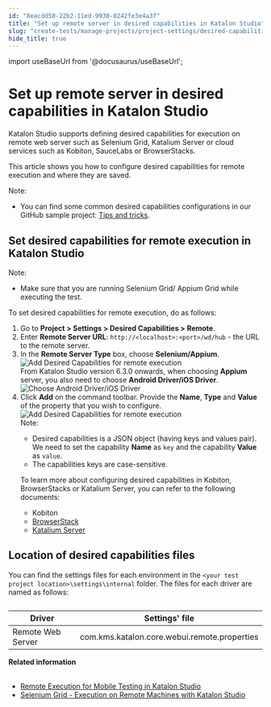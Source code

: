 ```yaml
---
id: "8eacdd50-22b2-11ed-9930-0242fe3e4a3f"
title: "Set up remote server in desired capabilities in Katalon Studio"
slug: "create-tests/manage-projects/project-settings/desired-capabilities/set-up-remote-server-in-desired-capabilities-in-katalon-studio"
hide_title: true
---
```

import useBaseUrl from '@docusaurus/useBaseUrl';


# <a id="id" class="anchor_top_offset"/><a id="ariaid-title1" class="anchor_top_offset"/>Set up remote server in desired capabilities in <span xmlns="http://www.w3.org/1999/xhtml" className="ph">Katalon Studio</span> 

<p xmlns="http://www.w3.org/1999/xhtml" className="p">Katalon Studio supports defining desired capabilities for execution on remote web server such as Selenium Grid, Katalium Server or cloud services such as Kobiton, SauceLabs or BrowserStacks.</p> 
<p xmlns="http://www.w3.org/1999/xhtml" className="p">This article shows you how to configure desired capabilities for remote execution and where they are saved.</p> 
<div xmlns="http://www.w3.org/1999/xhtml" className="p"><div className="note note note_note"><span className="note__title">Note:</span> <ul className="ul"><li className="li"><p className="p">You can find some common desired capabilities configurations in our GitHub sample project: <a className="xref j-external-link" href="https://github.com/katalon-studio-samples/tips-and-tricks" target="_blank">Tips and tricks</a>.</p></li></ul></div></div>

## <a id="task-8626" class="anchor_top_offset"/>Set desired capabilities for remote execution in Katalon Studio

<section xmlns="http://www.w3.org/1999/xhtml" className="section context"><div className="note note note_note"><span className="note__title">Note:</span> <ul className="ul"><li className="li"><p className="p">Make sure that you are running Selenium Grid/ Appium Grid while executing the test.</p></li></ul></div><p className="p">To set desired capabilities for remote execution, do as follows:</p></section> 
<ol xmlns="http://www.w3.org/1999/xhtml" className="ol steps"><li className="li step stepexpand"><span className="ph cmd">Go to <strong className="ph b">Project &gt; Settings &gt; Desired Capabilities &gt; Remote</strong>.</span></li><li className="li step stepexpand"><span className="ph cmd">Enter <strong className="ph b">Remote Server URL</strong>: <code className="ph codeph">http://&lt;localhost&gt;:&lt;port&gt;/wd/hub</code> - the URL to the remote server.</span></li><li className="li step stepexpand"><span className="ph cmd">In the <strong className="ph b">Remote Server Type</strong> box, choose <strong className="ph b">Selenium/Appium</strong>.</span><div className="itemgroup info"><img className="image" src={useBaseUrl("/8eb0ade0-22b2-11ed-9930-0242fe3e4a3f.png")} alt="Add Desired Capabilities for remote execution" /></div><div className="itemgroup info">From Katalon Studio version 6.3.0 onwards, when choosing <strong className="ph b">Appium</strong> server, you also need to choose <strong className="ph b">Android Driver/iOS Driver</strong>.</div><div className="itemgroup info"><img className="image" src={useBaseUrl("/8eb038b0-22b2-11ed-9930-0242fe3e4a3f.png")} alt="Choose Android Driver/iOS Driver" /></div></li><li className="li step stepexpand"><span className="ph cmd">Click <strong className="ph b">Add</strong> on the command toolbar. Provide the <strong className="ph b">Name</strong>, <strong className="ph b">Type</strong> and <strong className="ph b">Value</strong> of the property that you wish to configure.</span><div className="itemgroup info"><img className="image" src={useBaseUrl("/8eaf7560-22b2-11ed-9930-0242fe3e4a3f.png")} alt="Add Desired Capabilities for remote execution" /></div><div className="itemgroup info"><div className="note note note_note"><span className="note__title">Note:</span> <ul className="ul"><li className="li">Desired capabilities is a JSON object (having keys and values pair). We need to set the capability <strong className="ph b">Name</strong> as <code className="ph codeph">key</code> and the capability <strong className="ph b">Value</strong> as <code className="ph codeph">value</code>.</li><li className="li">The capabilities keys are case-sensitive.</li></ul></div></div><div className="itemgroup info"><p className="p">To learn more about configuring desired capabilities in Kobiton, BrowserStacks or Katalium Server, you can refer to the following documents:</p><ul className="ul"><li className="li">Kobiton</li><li className="li"><a className="xref" href="/execute/cloud-based-test-execution/integration-with-other-vendors-for-cloud-execution/browserstack-integration">BrowserStack</a></li><li className="li"><a className="xref" href="/plugins-and-add-ons/katalium-server/katalium-server---execute-katalon-studios-scripts-on-remote-machines">Katalium Server</a></li></ul></div></li></ol> 

## <a id="concept-1585" class="anchor_top_offset"/>Location of desired capabilities files

<p xmlns="http://www.w3.org/1999/xhtml" className="p">You can find the settings files for each environment in the <code className="ph codeph">&lt;your test project location&gt;\settings\internal</code> folder. The files for each driver are named as follows:</p> 
<table xmlns="http://www.w3.org/1999/xhtml" className="table anchor_top_offset" id="concept-1585__2abf1f9d-25ff-4394-b397-f3d5e110cec2"><caption /><colgroup><col /><col /></colgroup><thead className="thead"><tr className><th className="entry anchor_top_offset" id="concept-1585__2abf1f9d-25ff-4394-b397-f3d5e110cec2__entry__1">Driver</th>       <th className="entry anchor_top_offset" id="concept-1585__2abf1f9d-25ff-4394-b397-f3d5e110cec2__entry__2">Settings' file</th></tr></thead><tbody className="tbody"><tr className><td className="entry" headers="concept-1585__2abf1f9d-25ff-4394-b397-f3d5e110cec2__entry__1 concept-1585__2abf1f9d-25ff-4394-b397-f3d5e110cec2__entry__2 ">Remote Web Server</td>       <td className="entry" headers="concept-1585__2abf1f9d-25ff-4394-b397-f3d5e110cec2__entry__1 concept-1585__2abf1f9d-25ff-4394-b397-f3d5e110cec2__entry__2 ">com.kms.katalon.core.webui.remote.properties</td></tr></tbody></table> 
<nav xmlns="http://www.w3.org/1999/xhtml" role="navigation" className="related-links"><div className="linklist relinfo"><strong>Related information</strong><br /><br /><ul className="linklist"><li className="linklist"><a className="link" href="/create-tests/manage-projects/project-settings/desired-capabilities/remote-execution-for-mobile-testing-in-katalon-studio">Remote Execution for Mobile Testing in Katalon Studio</a></li><li className="linklist"><a className="link" href="/create-tests/manage-projects/project-settings/desired-capabilities/selenium-grid---execution-on-remote-machines-with-katalon-studio">Selenium Grid - Execution on Remote Machines with Katalon Studio</a></li></ul></div></nav> 
